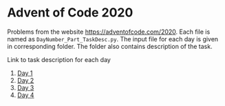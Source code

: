 # Advent of Code 2020

Problems from the website <https://adventofcode.com/2020>. Each file is named as `DayNumber_Part_TaskDesc.py`. The input file for each day is given in corresponding folder. The folder also contains description of the task.

Link to task description for each day
1. [Day 1](Day_1/desc.md)
2. [Day 2](Day_2/desc.md)
3. [Day 3](Day_3/desc.md)
4. [Day 4](Day_4/desc.md)